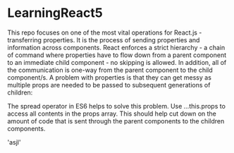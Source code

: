 # LearningReact5
This repo focuses on one of the most vital operations for React.js - transferring properties. It is the process of sending properties and information across components.
  React enforces a strict hierarchy - a chain of command where properties have to flow down from a parent component to an immediate child component - no skipping is allowed. In addition, all of the communication is one-way from the parent component to the child component/s. A problem with properties is that they can get messy as multiple props are needed to be passed to subsequent generations of children:

The spread operator in ES6 helps to solve this problem. Use ...this.props to access all contents in the props array. This should help cut down on the amount of code that is sent through the parent components to the children components. 



  'asjl'
